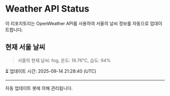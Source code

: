 
# Weather API Status

이 리포지토리는 OpenWeather API를 사용하여 서울의 날씨 정보를 자동으로 업데이트합니다.

## 현재 서울 날씨
> 서울의 현재 날씨: fog, 온도: 19.76°C, 습도: 94%

⏳ 업데이트 시간: 2025-09-14 21:28:40 (UTC)

---
자동 업데이트 봇에 의해 관리됩니다.
